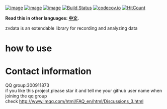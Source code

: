 [![image](https://img.shields.io/pypi/v/zvdata.svg)](https://pypi.org/project/zvdata/)
[![image](https://img.shields.io/pypi/l/zvdata.svg)](https://pypi.org/project/zvdata/)
[![image](https://img.shields.io/pypi/pyversions/zvdata.svg)](https://pypi.org/project/zvdata/)
[![Build Status](https://api.travis-ci.org/zvtvz/zvdata.svg?branch=master)](https://travis-ci.org/zvtvz/zvdata)
[![codecov.io](https://codecov.io/github/zvtvz/zvdata/coverage.svg?branch=master)](https://codecov.io/github/zvtvz/zvdata)
[![HitCount](http://hits.dwyl.io/zvtvz/zvdata.svg)](http://hits.dwyl.io/zvtvz/zvdata)

**Read this in other languages: [中文](README-cn.md).**  

zvdata is an extendable library for recording and analyzing data

# how to use


# Contact information
QQ group:300911873  
if you like this project,please star it and tell me your github user name when joining the qq group  
check http://www.imqq.com/html/FAQ_en/html/Discussions_3.html
